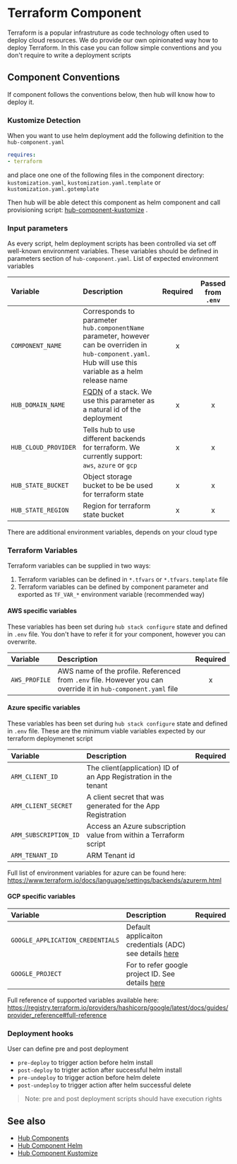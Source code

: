 # Terraform Component

Terraform is a popular infrastruture as code technology often used to deploy cloud resources. We do provide our own opinionated way how to deploy Terraform. In this case you can follow simple conventions and you don't require to write a deployment scripts

## Component Conventions

If component follows the conventions below, then hub will know how to deploy  it.

### Kustomize Detection

When you want to use helm deployment add the following definition to the `hub-component.yaml`

```yaml
requires:
- terraform
```

and place one one of the following files in the component directory:  `kustomization.yaml`, `kustomization.yaml.template` or `kustomization.yaml.gotemplate`

Then hub will be able detect this component as helm component and call provisioning script: [hub-component-kustomize](https://github.com/agilestacks/hub-extensions/blob/master/hub-component-kustomize) .

### Input parameters

As every script, helm deployment scripts has been controlled via set off well-known environment variables. These variables should be defined in parameters section of `hub-component.yaml`. List of expected environment variables

| Variable   | Description | Required | Passed from `.env`
| :-------- | :-------- | :-: | :--:
| `COMPONENT_NAME` | Corresponds to parameter `hub.componentName` parameter, however can be overriden in `hub-component.yaml`. Hub will use this variable as a helm release name | x | |
| `HUB_DOMAIN_NAME` | [FQDN](https://en.wikipedia.org/wiki/Fully_qualified_domain_name) of a stack. We use this parameter as a natural id of the deployment | x | x |
| `HUB_CLOUD_PROVIDER` | Tells hub to use different backends for terraform. We currently support: `aws`, `azure` or `gcp` | x | x |
| `HUB_STATE_BUCKET` | Object storage bucket to be be used for terraform state  | x | x |
| `HUB_STATE_REGION` | Region for terraform state bucket  | x | x |

There are additional environment variables, depends on your cloud type

### Terraform Variables

Terraform variables can be supplied in two ways:

1. Terraform variables can be defined in `*.tfvars` or `*.tfvars.template` file
2. Terraform variables can be defined by component parameter and exported as `TF_VAR_*` environment variable (recommended way)

#### AWS specific variables

These variables has been set during `hub stack configure` state and defined in `.env` file. You don't have to refer it for your component, however you can overwrite.

| Variable   | Description | Required
| :-------- | :-------- | :-: |
| `AWS_PROFILE` | AWS name of the profile. Referenced from `.env` file. However you can override it in `hub-component.yaml` file | x |

#### Azure specific variables

These variables has been set during `hub stack configure` state and defined in `.env` file. These are the minimum viable variables expected by our terraform deploymenet script

| Variable   | Description | Required
| :-------- | :-------- | :-: |
| `ARM_CLIENT_ID` | The client(application) ID of an App Registration in the tenant | |
| `ARM_CLIENT_SECRET` | A client secret that was generated for the App Registration | |
| `ARM_SUBSCRIPTION_ID` | Access an Azure subscription value from within a Terraform script | |
| `ARM_TENANT_ID` | ARM Tenant id | |

Full list of environment variables for azure can be found here: https://www.terraform.io/docs/language/settings/backends/azurerm.html

#### GCP specific variables


| Variable   | Description | Required
| :-------- | :-------- | :-: |
| `GOOGLE_APPLICATION_CREDENTIALS` | Default applicaiton credentials (ADC) see details [here](https://cloud.google.com/docs/authentication/production) | |
| `GOOGLE_PROJECT` | For to refer google project ID. See details [here](https://registry.terraform.io/providers/hashicorp/google/latest/docs/guides/provider_reference#full-reference) | |

Full reference of supported variables available here: https://registry.terraform.io/providers/hashicorp/google/latest/docs/guides/provider_reference#full-reference

### Deployment hooks

User can define pre and post deployment

* `pre-deploy` to trigger action before helm install
* `post-deploy` to trigter action after successful helm install
* `pre-undeploy` to trigger action before helm delete
* `post-undeploy` to trigger action after helm successful delete

> Note: pre and post deployment scripts should have execution rights

## See also

* [Hub Components](hub-component.md)
* [Hub Component Helm](hub-component-helm.md)
* [Hub Component Kustomize](hub-component-kustomize.md)
